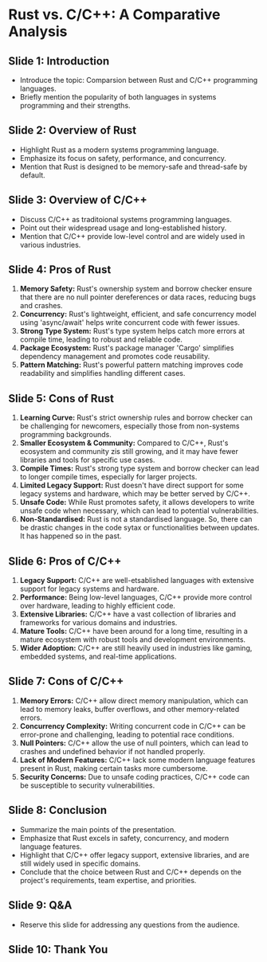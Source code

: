 # **Rust vs. C/C++: A Comparative Analysis**

## **Slide 1: Introduction**
- Introduce the topic: Comparsion between Rust and C/C++ programming languages.
- Briefly mention the popularity of both languages in systems programming and their strengths.

## **Slide 2: Overview of Rust**
- Highlight Rust as a modern systems programming language.
- Emphasize its focus on safety, performance, and concurrency.
- Mention that Rust is designed to be memory-safe and thread-safe by default.

## **Slide 3: Overview of C/C++**
- Discuss C/C++ as traditoional systems programming languages.
- Point out their widespread usage and long-established history.
- Mention that C/C++ provide low-level control and are widely used in various industries.

## **Slide 4: Pros of Rust**
1. **Memory Safety:** Rust's ownership system and borrow checker ensure that there are no null pointer dereferences or data races, reducing bugs and crashes.
2. **Concurrency:** Rust's lightweight, efficient, and safe concurrency model using 'async/await' helps write concurrent code with fewer issues.
3. **Strong Type System:** Rust's type system helps catch more errors at compile time, leading to robust and reliable code.
4. **Package Ecosystem:** Rust's package manager 'Cargo' simplifies dependency management and promotes code reusability.
5. **Pattern Matching:** Rust's powerful pattern matching improves code readability and simplifies handling different cases.

## **Slide 5: Cons of Rust**
1. **Learning Curve:** Rust's strict ownership rules and borrow checker can be challenging for newcomers, especially those from non-systems programming backgrounds.
2. **Smaller Ecosystem & Community:** Compared to C/C++, Rust's ecosystem and community zis still growing, and it may have fewer libraries and tools for specific use cases.
3. **Compile Times:** Rust's strong type system and borrow checker can lead to longer compile times, especially for larger projects.
4. **Limited Legacy Support:** Rust doesn't have direct support for some legacy systems and hardware, which may be better served by C/C++.
5. **Unsafe Code:** While Rust promotes safety, it allows developers to write unsafe code when necessary, which can lead to potential vulnerabilities.
6. **Non-Standardised:** Rust is not a standardised language. So, there can be drastic changes in the code sytax or functionalities between updates. It has happened so in the past.

## **Slide 6: Pros of C/C++**
1. **Legacy Support:** C/C++ are well-etsablished languages with extensive support for legacy systems and hardware.
2. **Performance:** Being low-level languages, C/C++ provide more control over hardware, leading to highly efficient code.
3. **Extensive Libraries:** C/C++ have a vast collection of libraries and frameworks for various domains and industries.
4. **Mature Tools:** C/C++ have been around for a long time, resulting in a mature ecosystem with robust tools and development environments.
5. **Wider Adoption:** C/C++ are still heavily used in industries like gaming, embedded systems, and real-time applications.

## **Slide 7: Cons of C/C++**
1. **Memory Errors:** C/C++ allow direct memory manipulation, which can lead to memory leaks, buffer overflows, and other memory-related errors.
2. **Concurrency Complexity:** Writing concurrent code in C/C++ can be error-prone and challenging, leading to potential race conditions.
3. **Null Pointers:** C/C++ allow the use of null pointers, which can lead to crashes and undefined behavior if not handled properly.
4. **Lack of Modern Features:** C/C++ lack some modern language features present in Rust, making certain tasks more cumbersome.
5. **Security Concerns:** Due to unsafe coding practices, C/C++ code can be susceptible to security vulnerabilities.

## **Slide 8: Conclusion**
- Summarize the main points of the presentation.
- Emphasize that Rust excels in safety, concurrency, and modern language features.
- Highlight that C/C++ offer legacy support, extensive libraries, and are still widely used in specific domains.
- Conclude that the choice between Rust and C/C++ depends on the project's requirements, team expertise, and priorities.

## **Slide 9: Q&A**
- Reserve this slide for addressing any questions from the audience.

## **Slide 10: Thank You**
